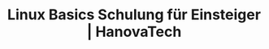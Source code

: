 ---
title: Linux Basics Schulung für Einsteiger | HanovaTech
description: 
weight: 1

course:
  name: Linux Essentials
  slogan: Linux und Kommandozeile für Einsteiger
  emoji: 🐧
  description: "
  Wir zeigen Ihnen, wie Sie die Kommandozeile effektiv nutzen und wie Sie Dateien und Prozesse einfach selbstständig verwalten.
  
  
  Ideal **für alle Personen** die regelmäßig mit Linux und der Kommandozeile arbeiten müssen oder an sämtlichen Projekten beteiligt sind."
  hero_image:
    src: /content/schulungen/linux-terminal.gif
    alt: Linux Terminal
  level:
    rank: Einsteiger
    text: Für Einsteiger geeignet
  duration:
    total: 3
    unit: Tage
    text: in 3 Tagen
  price: 1.200 €

  roadmap:
    heading: Lernen Sie den Umgang mit Linux und der Kommandozeile
    description: Sie sind mit Linux und der Kommandozeile konfrontiert aber wissen nicht, wie Sie eigentlich funktioniert? Wir zeigen Ihnen, wie Sie die Kommandozeile effektiv nutzen.
    target_audience: Ideal für alle Personen die regelmäßig mit Linux konfrontiert sind oder Kommandozeilen generell verstehen möchten.
    goals: Unser Ziel ist es, dass jeder Teilnehmer die Grundlagen von Linux und der Bash kennt und versteht und selbstständig damit arbeiten kann.
    benefits: Arbeiten Sie selbstbewusster mit der Kommandozeile und seien Sie in der Lage, kleinere Probleme selbstständig zu beheben.

  content:
    heading: Unsere Schulungsinhalte
    description: In den 3 Tagen Linux Kurs vermitteln wir von grundlagen Linux bishin zu Skripting und Prozessen alles was Sie wissen müssen.
    bulletpoints:
      - Was ist Linux?
      - Die Kommandozeile
      - Dateiverwaltung
      - Berechtigungen
      - Skripts & Prozesse
    details:
      - title: Einführung in Linux
        description: "**1. Was ist ein Betriebssystem?** - Um Linux verstehen zu können, wollen wir erst einmal die Frage klären, was überhaupt genau ein Betriebssystem ist.


        **2. Open-Source und Linux** - Dieser Abschnitt erklärt die Bedeutung von Open-Source-Software und wie Linux in diese stark beeinflusst hat.

        
        **3. Linux im Alltag** - Wir zeigen Ihnen wie Linux im täglichen Leben eingesetzt werden kann. Von Desktops über Server bis hin zu Smartphones

        
        **4. Distributionen** - Überblick über verschiedene Linux-Distributionen und ihre Anwendungsbereiche. Von benutzerfreundlichen Desktop-Varianten wie Ubuntu bis zu spezialisierten Server-Distributionen wie CentOS werden die Unterschiede und Vorteile der einzelnen Distributionen herausgearbeitet.


        **5. VM Installation** - Dieser Abschnitt führt kurz und prägnant durch die Schritte zur Installation einer Linux-Virtual Machine (VM) auf Ihrem Computer"

      - title: Bedienung der Kommandozeile
        description: "**1. Erste Schritte in der Kommandozeile** - Eine einfache Einführung in die Verwendung des Terminals (Bash). Die Teilnehmer*innen lernen grundlegende Funktionen kennen, von der Navigation im Dateisystem bis zur Ausführung von Befehlen.
        

        **2. Navigation** - Dieser Abschnitt vermittelt kurz und prägnant die Nutzung der Kernbefehle ls, cd und pwd im Terminal. Sie lernen, wie Sie mit diesen Befehlen im Dateisystem navigieren können und erhalten ein Verständnis für absolute und relative Pfade.
        
        
        **3. Texteditoren** - Dieser Abschnitt führt in die Verwendung der Texteditoren nano und vim ein. Sie lernen die Grundlagen beider Editoren kennen, darunter das Öffnen, Bearbeiten und Speichern von Dateien sowie grundlegende Bearbeitungsfunktionen wie das Einfügen, Löschen und Suchen von Text. Der Kurs vermittelt ein solides Verständnis für die Nutzung dieser beiden weit verbreiteten Texteditoren in der Linux-Umgebung."

      - title: Ordnerstruktur & Dateiverwaltung
        description: "**1. Kopieren, Verschieben, Löschen usw.** - In diesem Abschnitt lernen Sie die grundlegenden Techniken zur Verwaltung von Dateien in Linux kennen. Dazu gehören das Kopieren, Verschieben und Löschen von Dateien und Verzeichnissen. Praktische Anleitungen und Beispiele zeigen, wie diese Aufgaben effizient mit den entsprechenden Befehlen wie cp, mv und rm durchgeführt werden können.
        

        **2. Suchfunktionen** - Dieser Abschnitt führt in die Verwendung der Suchbefehle find und locate in Linux ein. Sie lernen, wie Sie Dateien und Verzeichnisse effizient suchen können, sowohl anhand von Dateinamen als auch anhand von Suchkriterien wie Dateityp, Größe und Änderungsdatum. Praktische Anleitungen und Beispiele zeigen, wie diese Befehle verwendet werden können, um Dateien und Verzeichnisse im gesamten Dateisystem zu finden.
        

        **3. Hard- und Softlinks** - Dieser Abschnitt bietet eine einfache Einführung in Hard- und Softlinks in Linux. Sie lernen die Unterschiede zwischen diesen beiden Arten von Verknüpfungen sowie ihre Verwendungszwecke kennen. Praktische Beispiele veranschaulichen, wie Links erstellt, verwendet und verwaltet werden.
        

        **4. Ordnerstruktur (FHS)** - In diesem Abschnitt wird die Ordnerstruktur des Dateisystems gemäß dem Filesystem Hierarchy Standard (FHS) in Linux behandelt. Sie lernen die Bedeutung und Organisation der verschiedenen Verzeichnisse wie /bin, /etc, /home, /var usw. kennen. Praktische Anwendungen und Beispiele veranschaulichen, wie die Ordnerstruktur in Linux genutzt wird und welche Rolle sie bei der Organisation von Dateien und der Verwaltung des Systems spielt. Der Kurs bietet Einblicke in bewährte Praktiken zur Navigation und Verwendung der Ordnerstruktur gemäß dem FHS."

      - title: Wichtige Programme und Funktionen
        description: "**1. Berechtigungen (chmod)** - Dieser Abschnitt behandelt das wichtige Thema der Datei- und Verzeichnisberechtigungen in Linux. Sie lernen, wie Berechtigungen auf Dateien und Verzeichnisse festgelegt werden können, um den Zugriff durch Benutzer und Gruppen zu steuern. Der Kurs erklärt die verschiedenen Arten von Berechtigungen wie Lesen, Schreiben und Ausführen sowie die Bedeutung von Besitzern und Gruppen. Praktische Beispiele zeigen, wie Berechtigungen angewendet und geändert werden können, um die Sicherheit und Integrität des Systems zu gewährleisten.
        

        **2. Arhcivieren & Komprimieren** - Dieser Abschnitt behandelt die grundlegenden Befehle tar und gzip in Linux, die für die Komprimierung und Archivierung von Dateien und Verzeichnissen verwendet werden. Sie lernen, wie Sie Dateien und Verzeichnisse mit tar archivieren und mit gzip komprimieren können. Zusätzlich werden Optionen und Anwendungsbeispiele für diese Befehle erläutert, um effizient mit archivierten und komprimierten Daten umgehen zu können.
        

        **3. Paketverwaltung** - In diesem Abschnitt wird die Paketverwaltung in Linux behandelt, ein essenzieller Aspekt für die Installation, Aktualisierung und Entfernung von Software. Sie lernen die Funktionsweise von Paketverwaltungssystemen wie APT (Advanced Package Tool) in Debian/Ubuntu und YUM (Yellowdog Updater, Modified) in Red Hat-basierten Distributionen kennen. Der Kurs erklärt, wie Pakete gesucht, installiert, aktualisiert und entfernt werden können, sowie die Verwaltung von Abhängigkeiten und Repositories. Praktische Beispiele veranschaulichen den Umgang mit der Paketverwaltung in verschiedenen Szenarien."

      - title: Systemverwaltung & Skripting
        description: "**1. Systemctl & Prozesse** - In diesem Abschnitt wird die Verwendung von systemctl zur Verwaltung von Diensten und Prozessen in Linux behandelt. Sie lernen, wie Sie Dienste starten, stoppen, neu starten und überwachen können, sowie das Anzeigen von Statusinformationen und das Konfigurieren von Autostart-Optionen. Der Kurs erklärt auch die Grundlagen der Prozessverwaltung, einschließlich des Anzeigens laufender Prozesse, des Beendens von Prozessen und der Überwachung der Systemressourcennutzung. Praktische Anleitungen und Beispiele zeigen, wie systemctl und andere Befehle zur effektiven Verwaltung von Diensten und Prozessen eingesetzt werden können. 

        
        **2. Umgebungsvariablen (PATH/PS1)** - Dieser Abschnitt bietet eine kurze Einführung in Umgebungsvariablen wie PATH und PS1 in Linux. Sie lernen, wie diese Variablen verwendet werden können, um das Systemverhalten anzupassen und die Benutzererfahrung zu verbessern. Praktische Beispiele zeigen, wie der Pfad für die Befehlssuche (PATH) konfiguriert und das Erscheinungsbild der Befehlszeilenumgebung (PS1) angepasst werden kann.
        

        **3. Bash Scripting** - Dieser Abschnitt bietet eine kompakte Einführung in das Bash-Scripting. Sie lernen die Grundlagen der Skripterstellung in der Bash-Shell, einschließlich Variablen, Bedingungen, Schleifen und Funktionen. Praktische Beispiele veranschaulichen die Verwendung von Bash-Skripten zur Automatisierung von Aufgaben und zur Erstellung benutzerdefinierter Workflows"
---